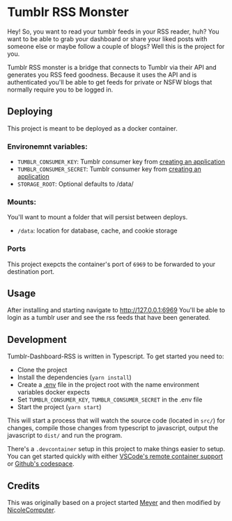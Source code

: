 # Tumblr RSS Monster

Hey! So, you want to read your tumblr feeds in your RSS reader, huh? You want to be able to grab your dashboard or share your liked posts with someone else or maybe follow a couple of blogs? Well this is the project for you.

Tumblr RSS monster is a bridge that connects to Tumblr via their API and generates you RSS feed goodness. Because it uses the API and is authenticated you'll be able to get feeds for private or NSFW blogs that normally require you to be logged in.
## Deploying

This project is meant to be deployed as a docker container.

### Environemnt variables:

- `TUMBLR_CONSUMER_KEY`: Tumblr consumer key from [creating an application](https://www.tumblr.com/oauth/apps)
- `TUMBLR_CONSUMER_SECRET`: Tumblr consumer key from [creating an application](https://www.tumblr.com/oauth/apps)
- `STORAGE_ROOT`: Optional defaults to /data/

### Mounts:

You'll want to mount a folder that will persist between deploys.

- `/data`: location for database, cache, and cookie storage

### Ports

This project exepcts the container's port of `6969` to be forwarded to your destination port.

## Usage

After installing and starting navigate to http://127.0.0.1:6969 You'll be able to login as a tumblr user and see the rss feeds that have been generated.

## Development

Tumblr-Dashboard-RSS is written in Typescript. To get started you need to:

- Clone the project
- Install the dependencies (`yarn install`)
- Create a [.env](https://www.npmjs.com/package/dotenv) file in the project root with the name environment variables docker expects
- Set `TUMBLR_CONSUMER_KEY`, `TUMBLR_CONSUMER_SECRET` in the .env file
- Start the project (`yarn start`)

This will start a process that will watch the source code (located in `src/`) for changes, compile those changes from typescript to javascript, output the javascript to `dist/` and run the program.

There's a `.devcontainer` setup in this project to make things easier to setup. You can get started quickly with either [VSCode's remote container support](https://marketplace.visualstudio.com/items?itemName=ms-vscode-remote.remote-containers) or [Github's codespace](https://github.com/features/codespaces).

## Credits

This was originally based on a project started [Meyer](https://github.com/meyer) and then modified by [NicoleComputer](https://github.com/meyer).
